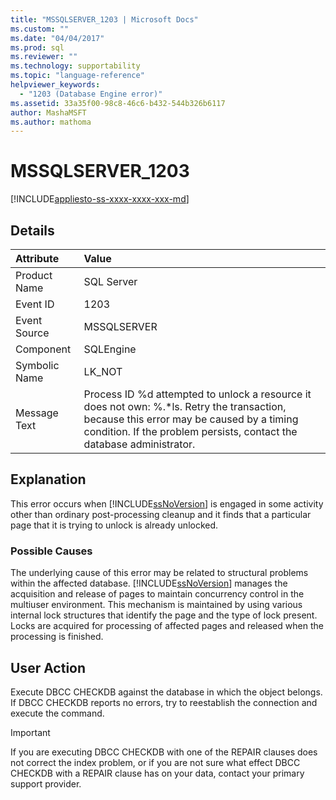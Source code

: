 ```yaml
---
title: "MSSQLSERVER_1203 | Microsoft Docs"
ms.custom: ""
ms.date: "04/04/2017"
ms.prod: sql
ms.reviewer: ""
ms.technology: supportability
ms.topic: "language-reference"
helpviewer_keywords: 
  - "1203 (Database Engine error)"
ms.assetid: 33a35f00-98c8-46c6-b432-544b326b6117
author: MashaMSFT
ms.author: mathoma
---
```

# MSSQLSERVER_1203
[!INCLUDE[appliesto-ss-xxxx-xxxx-xxx-md](../../includes/appliesto-ss-xxxx-xxxx-xxx-md.md)]
  
## Details  
  
| Attribute | Value |  
| :-------- | :---- |  
|Product Name|SQL Server|  
|Event ID|1203|  
|Event Source|MSSQLSERVER|  
|Component|SQLEngine|  
|Symbolic Name|LK_NOT|  
|Message Text|Process ID %d attempted to unlock a resource it does not own: %.*ls. Retry the transaction, because this error may be caused by a timing condition. If the problem persists, contact the database administrator.|  
  
## Explanation  
This error occurs when [!INCLUDE[ssNoVersion](../../includes/ssnoversion-md.md)] is engaged in some activity other than ordinary post-processing cleanup and it finds that a particular page that it is trying to unlock is already unlocked.  
  
### Possible Causes  
The underlying cause of this error may be related to structural problems within the affected database. [!INCLUDE[ssNoVersion](../../includes/ssnoversion-md.md)] manages the acquisition and release of pages to maintain concurrency control in the multiuser environment. This mechanism is maintained by using various internal lock structures that identify the page and the type of lock present. Locks are acquired for processing of affected pages and released when the processing is finished.  
  
## User Action  
Execute DBCC CHECKDB against the database in which the object belongs. If DBCC CHECKDB reports no errors, try to reestablish the connection and execute the command.  
  
> [!IMPORTANT]  
> If you are executing DBCC CHECKDB with one of the REPAIR clauses does not correct the index problem, or if you are not sure what effect DBCC CHECKDB with a REPAIR clause has on your data, contact your primary support provider.  
  

